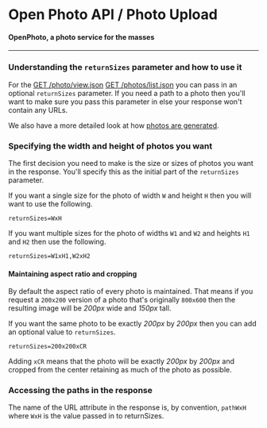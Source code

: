 Open Photo API / Photo Upload
=======================
#### OpenPhoto, a photo service for the masses

----------------------------------------

### Understanding the `returnSizes` parameter and how to use it
For the [GET /photo/view.json][GetPhoto] [GET /photos/list.json][GetPhotos] you can pass in an optional `returnSizes` parameter.
If you need a path to a photo then you'll want to make sure you pass this parameter in else your response won't contain any URLs.

We also have a more detailed look at how [photos are generated][photogeneration].

### Specifying the width and height of photos you want
The first decision you need to make is the size or sizes of photos you want in the response.
You'll specify this as the initial part of the `returnSizes` parameter.

If you want a single size for the photo of width `W` and height `H` then you will want to use the following.

    returnSizes=WxH

If you want multiple sizes for the photo of widths `W1` and `W2` and heights `H1` and `H2` then use the following.

    returnSizes=W1xH1,W2xH2

#### Maintaining aspect ratio and cropping
By default the aspect ratio of every photo is maintained.
That means if you request a `200x200` version of a photo that's originally `800x600` then the resulting image will be _200px_ wide and _150px_ tall.


If you want the same photo to be exactly _200px_ by _200px_ then you can add an optional value to `returnSizes`.

    returnSizes=200x200xCR

Adding `xCR` means that the photo will be exactly _200px_ by _200px_ and cropped from the center retaining as much of the photo as possible.

### Accessing the paths in the response
The name of the URL attribute in the response is, by convention, `pathWxH` where `WxH` is the value passed in to returnSizes.

[GetPhoto]: api/GetPhoto.markdown
[GetPhotos]: api/GetPhotos.markdown
[photogeneration]: faq/PhotoGeneration.markdown
